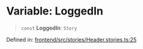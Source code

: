 # Variable: LoggedIn

> `const` **LoggedIn**: `Story`

Defined in: [frontend/src/stories/Header.stories.ts:25](https://github.com/lsendel/sass/blob/ca8b2b87627589617e0de57047e1f50d53e78078/frontend/src/stories/Header.stories.ts#L25)
